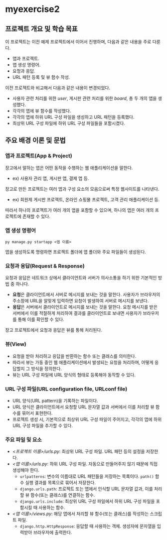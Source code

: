 # **myexercise2**

## 프로젝트 개요 및 학습 목표

이 프로젝트는 이전 예제 프로젝트에서 이어서 진행하며, 다음과 같은 내용을 주로 다룬다.

- 앱과 프로젝트.
- 앱 생성 명령어.
- 요청과 응답.
- URL 패턴 등록 및 뷰 함수 작성.

이전 프로젝트와 비교해서 다음과 같은 내용이 변경되었다.

- 사용자 관련 처리를 위한 *user*, 게시판 관련 처리를 위한 *board*, 총 두 개의 앱을 생성했다.
- 각각의 앱에 뷰 함수를 작성했다.
- 각각의 앱에 하위 URL 구성 파일을 생성하고 URL 패턴을 등록했다.
- 최상위 URL 구성 파일에 하위 URL 구성 파일들을 포함시켰다.

## 주요 배경 이론 및 문법

### 앱과 프로젝트(App & Project)

장고에서 말하는 앱은 어떤 동작을 수행하는 웹 애플리케이션을 말한다.

- ex) 사용자 관리 앱, 게시판 앱, 결제 앱 등.

장고로 만든 프로젝트는 여러 앱과 구성 요소의 모음으로써 특정 웹사이트를 나타낸다.

- ex) 회원제 게시판 프로젝트, 온라인 쇼핑몰 프로젝트, 고객 관리 애플리케이션 등.

따라서 하나의 프로젝트가 여러 개의 앱을 포함할 수 있으며, 하나의 앱은 여러 개의 프로젝트에 존재할 수 있다.

### 앱 생성 명령어

```shell
py manage.py startapp <앱 이름>
```

앱을 생성하도록 명령하면 프로젝트 폴더에 앱 폴더와 주요 파일들이 생성된다.

### 요청과 응답(Request & Response)

요청과 응답은 네트워크 상에서 클라이언트와 서버가 의사소통을 하기 위한 기본적인 방법 중 하나다.

- **요청**은 클라이언트에서 서버로 메시지를 보내는 것을 말한다. 사용자가 브라우저의 주소창에 URL을 알맞게 입력하면 요청이 발생하여 서버로 메시지를 보낸다.
- **응답**은 서버에서 클라이언트로 메시지를 보내는 것을 말한다. 요청 메시지를 받은 서버에서 이를 적절하게 처리하여 결과를 클라이언트로 보내면 사용자가 브라우저를 통해 이를 확인할 수 있다.

장고 프로젝트에서 요청과 응답은 뷰를 통해 처리된다.

### 뷰(View)

- 요청을 받아 처리하고 응답을 반환하는 함수 또는 클래스를 의미한다.
- 따라서 뷰는 가동 중인 웹 애플리케이션에서 발생되는 요청을 처리하며, 어떻게 응답할지 그 방식을 정의한다.
- 뷰는 URL 구성 파일에 URL 양식의 형태로 등록해야 동작할 수 있다.

### URL 구성 파일(URL configuration file, URLconf file)

- URL 양식(URL pattern)을 기록하는 파일이다.
- URL 양식은 클라이언트에서 요청할 URL 문자열 값과 서버에서 이를 처리할 뷰 함수를 묶어서 표현한다.
- 프로젝트 생성 시, 기본적으로 최상위 URL 구성 파일이 주어지고, 각각의 앱에 하위 URL 구성 파일을 추가할 수 있다.

### 주요 파일 및 요소

- *<프로젝트 이름>/urls.py*: 최상위 URL 구성 파일. URL 패턴 등의 설정을 저장한다.
- *<앱 이름>/urls.py*: 하위 URL 구성 파일. 자동으로 만들어주지 않기 때문에 직접 생성해야 한다.
  - `urlpatterns`: 변수의 이름대로 URL 패턴들을 저장하는 목록이다. `path()` 함수 실행 결과를 목록으로 묶어서 저장한다.
  - `django.urls.path`: 프로젝트 또는 앱에서 인식할 URL 문자열 값과, 이를 처리할 뷰 함수(또는 클래스)를 연결하는 함수.
  - `django.urls.include`: 최상위 URL 구성 파일에서 하위 URL 구성 파일을 포함시킬 때 사용하는 함수.
- *<앱 이름>/views.py*: 해당 앱에서 처리할 뷰 함수(또는 클래스)를 작성하는 스크립트 파일.
  - `django.http.HttpResponse`: 응답할 때 사용하는 객체. 생성자에 문자열을 입력받아 브라우저에 출력한다.
